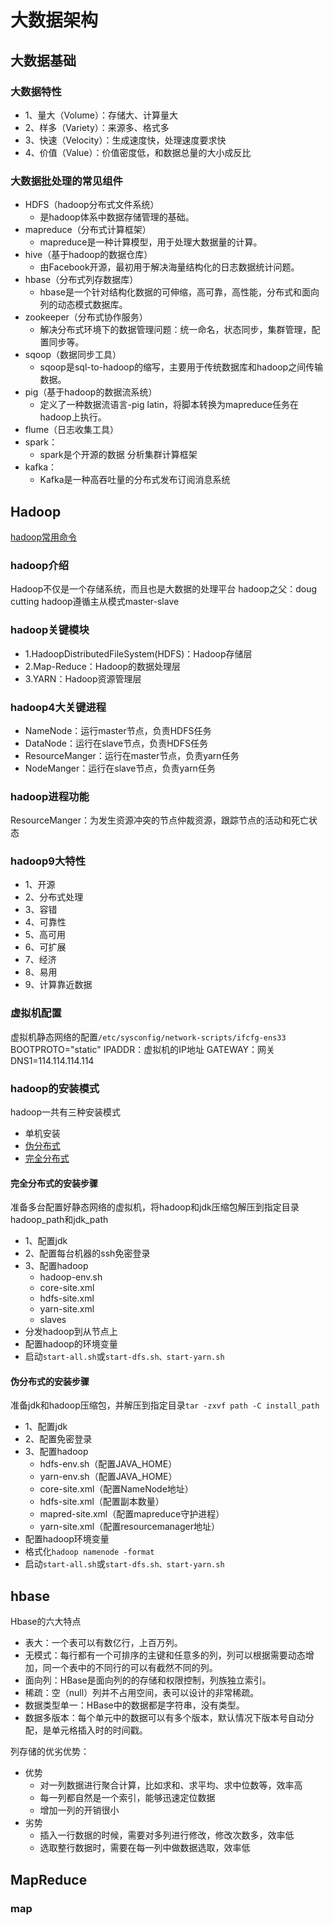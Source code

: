 # 大数据架构

## 大数据基础

### 大数据特性

* 1、量大（Volume）：存储大、计算量大
* 2、样多（Variety）：来源多、格式多
* 3、快速（Velocity）：生成速度快，处理速度要求快
* 4、价值（Value）：价值密度低，和数据总量的大小成反比

### 大数据批处理的常见组件

* HDFS（hadoop分布式文件系统）
	* 是hadoop体系中数据存储管理的基础。
* mapreduce（分布式计算框架）
	* mapreduce是一种计算模型，用于处理大数据量的计算。
*  hive（基于hadoop的数据仓库）
	* 由Facebook开源，最初用于解决海量结构化的日志数据统计问题。
* hbase（分布式列存数据库）
	* hbase是一个针对结构化数据的可伸缩，高可靠，高性能，分布式和面向列的动态模式数据库。
* zookeeper（分布式协作服务）
	* 解决分布式环境下的数据管理问题：统一命名，状态同步，集群管理，配置同步等。
* sqoop（数据同步工具）
	* sqoop是sql-to-hadoop的缩写，主要用于传统数据库和hadoop之间传输数据。
* pig（基于hadoop的数据流系统）
	* 定义了一种数据流语言-pig latin，将脚本转换为mapreduce任务在hadoop上执行。
* flume（日志收集工具）
* spark：
	* spark是个开源的数据 分析集群计算框架
* kafka：
	* Kafka是一种高吞吐量的分布式发布订阅消息系统

## Hadoop

[hadoop常用命令](https://zhuanlan.zhihu.com/p/496068977)

### hadoop介绍

Hadoop不仅是一个存储系统，而且也是大数据的处理平台
hadoop之父：doug cutting
hadoop遵循主从模式master-slave

### hadoop关键模块

* 1.HadoopDistributedFileSystem(HDFS)：Hadoop存储层
* 2.Map-Reduce：Hadoop的数据处理层
* 3.YARN：Hadoop资源管理层

### hadoop4大关键进程

* NameNode：运行master节点，负责HDFS任务
* DataNode：运行在slave节点，负责HDFS任务
* ResourceManger：运行在master节点，负责yarn任务
* NodeManger：运行在slave节点，负责yarn任务

### hadoop进程功能
ResourceManger：为发生资源冲突的节点仲裁资源，跟踪节点的活动和死亡状态


### hadoop9大特性

* 1、开源
* 2、分布式处理
* 3、容错
* 4、可靠性
* 5、高可用
* 6、可扩展
* 7、经济
* 8、易用
* 9、计算靠近数据

### 虚拟机配置

虚拟机静态网络的配置`/etc/sysconfig/network-scripts/ifcfg-ens33`
BOOTPROTO="static"
IPADDR：虚拟机的IP地址
GATEWAY：网关
DNS1=114.114.114.114

### hadoop的安装模式

hadoop一共有三种安装模式
* 单机安装
* [伪分布式](https://zhuanlan.zhihu.com/p/491426016)
* [完全分布式](https://zhuanlan.zhihu.com/p/491287061)

#### 完全分布式的安装步骤

准备多台配置好静态网络的虚拟机，将hadoop和jdk压缩包解压到指定目录hadoop_path和jdk_path

* 1、配置jdk
* 2、配置每台机器的ssh免密登录
* 3、配置hadoop
	* hadoop-env.sh
	* core-site.xml
	* hdfs-site.xml
	* yarn-site.xml
	* slaves
* 分发hadoop到从节点上
* 配置hadoop的环境变量
* 启动`start-all.sh`或`start-dfs.sh、start-yarn.sh`

#### 伪分布式的安装步骤

准备jdk和hadoop压缩包，并解压到指定目录`tar -zxvf path -C install_path`

* 1、配置jdk
* 2、配置免密登录
* 3、配置hadoop
	* hdfs-env.sh（配置JAVA_HOME）
	* yarn-env.sh（配置JAVA_HOME）
	* core-site.xml（配置NameNode地址）
	* hdfs-site.xml（配置副本数量）
	* mapred-site.xml（配置mapreduce守护进程）
	* yarn-site.xml（配置resourcemanager地址）
* 配置hadoop环境变量
* 格式化`hadoop namenode -format`
* 启动`start-all.sh`或`start-dfs.sh、start-yarn.sh`

## hbase

Hbase的六大特点
* 表大：一个表可以有数亿行，上百万列。
* 无模式：每行都有一个可排序的主键和任意多的列，列可以根据需要动态增加，同一个表中的不同行的可以有截然不同的列。
* 面向列：HBase是面向列的的存储和权限控制，列族独立索引。
* 稀疏：空（null）列并不占用空间，表可以设计的非常稀疏。
* 数据类型单一：HBase中的数据都是字符串，没有类型。
* 数据多版本：每个单元中的数据可以有多个版本，默认情况下版本号自动分配，是单元格插入时的时间戳。

列存储的优劣优势：
* 优势
	* 对一列数据进行聚合计算，比如求和、求平均、求中位数等，效率高
	* 每一列都自然是一个索引，能够迅速定位数据
	* 增加一列的开销很小
* 劣势
	* 插入一行数据的时候，需要对多列进行修改，修改次数多，效率低
	* 选取整行数据时，需要在每一列中做数据选取，效率低


## MapReduce

### map

